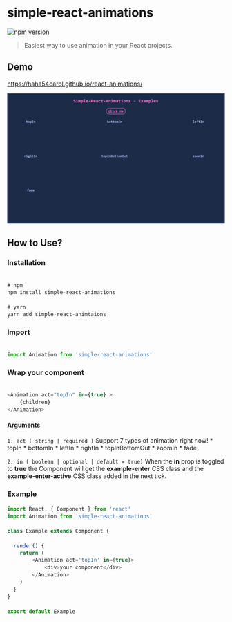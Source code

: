 # simple-react-animations
[![npm version](https://badge.fury.io/js/react-animations.svg)](https://badge.fury.io/js/react-animations)

> Easiest way to use animation in your React projects.

## Demo

https://haha54carol.github.io/react-animations/

![image](https://github.com/haha54carol/react-animations/blob/master/simple-react-animations.gif)

## How to Use?

### Installation

```javascript

# npm 
npm install simple-react-animations

# yarn
yarn add simple-react-animtaions

```


### Import
```javascript

import Animation from 'simple-react-animations'

```

### Wrap your component

``` javascript

<Animation act="topIn" in={true} >
    {children}
</Animation>

```

#### Arguments
```1. act ( string | required )```
Support 7 types of animation right now!
    * topIn
    * bottomIn
    * leftIn
    * rightIn
    * topInBottomOut
    * zoomIn
    * fade
    
```2. in ( boolean | optional | default = true)```
When the **in** prop is toggled to **true** the Component will get the **example-enter** CSS class and the **example-enter-active** CSS class added in the next tick. 


### Example 

``` javascript
import React, { Component } from 'react'
import Animation from 'simple-react-animations'

class Example extends Component {

  render() {
    return (
        <Animation act='topIn' in={true}>
            <div>your component</div>
        </Animation>      
    )
  }
}

export default Example

```

